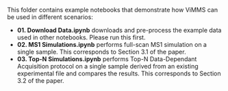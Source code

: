 This folder contains example notebooks that demonstrate how ViMMS can be used in different scenarios:

- **01. Download Data.ipynb** downloads and pre-process the example data used in other notebooks. Please run this first.
- **02. MS1 Simulations.ipynb** performs full-scan MS1 simulation on a single sample. This corresponds to Section 3.1 of the paper.
- **03. Top-N Simulations.ipynb** performs Top-N Data-Dependant Acquisition protocol on a single sample derived from an existing experimental file and compares the results. This corresponds to Section 3.2 of the paper.